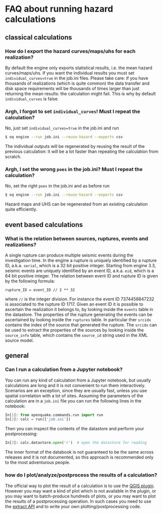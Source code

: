 # FAQ about running hazard calculations

## classical calculations

### How do I export the hazard curves/maps/uhs for each realization?

By default the engine only exports statistical results, i.e. the mean
hazard curves/maps/uhs. If you want the individual results you must set
`individual_curves=true` in the job.ini files. Please take care: if you have
thousands of realizations (which is quite common) the data transfer
and disk space requirements will be thousands of times larger than
just returning the mean results: the calculation might fail. This is
why by default `individual_curves` is false.

### Argh, I forgot to set `individual_curves`! Must I repeat the calculation?

No, just set `individual_curves=true` in the job.ini and run
```bash
$ oq engine --run job.ini --reuse-hazard --exports csv
```
The individual outputs will be regenerated by reusing the result of the
previous calculation: it will be a lot faster than repeating the calculation
from scratch.

### Argh, I set the wrong `poes` in the job.ini? Must I repeat the calculation?

No, set the right `poes` in the job.ini and as before run
```bash
$ oq engine --run job.ini --reuse-hazard --exports csv
```
Hazard maps and UHS can be regenerated from an existing calculation
quite efficiently.

## event based calculations

### What is the relation between sources, ruptures, events and realizations?

A single rupture can produce multiple seismic events during the
investigation time. In the engine a rupture is uniquely identified by
a rupture ID, a.k.a. `serial`, which is a 32 bit positive integer.
Starting from engine 3.3, seismic events are uniquely identified by an
event ID, a.k.a. `eid`, which is a 64 bit positive integer. The relation
between event ID and rupture ID is given by the following formula:

   `rupture_ID = event_ID // 2 ** 32`

where `//` is the integer division. For instance the event ID 
7374458847232 is associated to the rupture ID 1717. Given an event ID
it is possible to ascertain the realization it belongs to, by looking
inside the `events` table in the datastore. The properties of the
rupture generating the events can be ascertained by looking inside the
`ruptures` table. In particular ther `srcidx` contains the index of the
source that generated the rupture. The `srcidx` can be used to extract
the properties of the sources by looking inside the `source_info` table,
which contains the `source_id` string used in the XML source model.

## general

### Can I run a calculation from a Jupyter notebook?

You can run any kind of calculation from a Jupyter notebook, but usually
calculations are long and it is not convenient to run them interactively.
Scenarios are an exception, since they are usually fast, unless you use
spatial correlation with a lot of sites. Assuming the parameters of the
calculation are in a `job.ini` file you can run the following lines in
the notebook:
```python
In[1]: from openquake.commands.run import run
In[2]: calc = run(['job.ini'])
```
Then you can inspect the contents of the datastore and perform your
postprocessing:
```python
In[3]: calc.datastore.open('r')  # open the datastore for reading
```
The inner format of the databook is not guaranteed to be the same
across releases and it is not documented, so this approach is
recommended only to the most adventurous people.

### how do I plot/analyze/postprocess the results of a calculation?

The official way to plot the result of a calculation is to use the
[QGIS plugin](https://plugins.qgis.org/plugins/svir/). However you
may want a kind of plot which is not available in the plugin, or
you may want to batch-produce hundreds of plots, or you may want to
plot the results of a postprocessing operation. In such cases you
need to use the [extract API](extract-api) and to write your own
plotting/postprocessing code.
